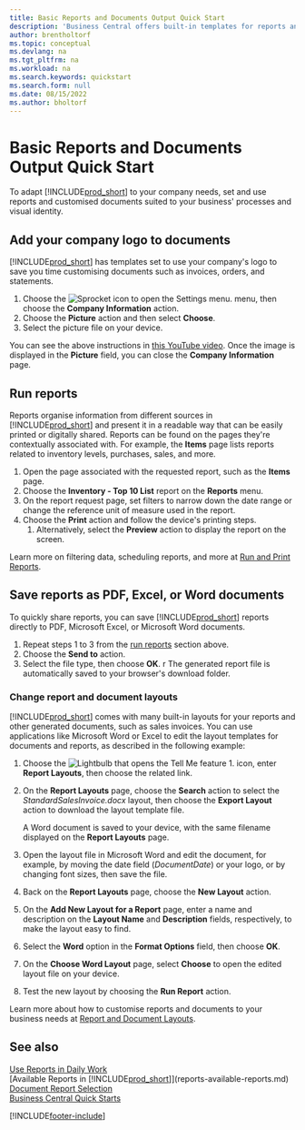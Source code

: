 ```yaml
---
title: Basic Reports and Documents Output Quick Start
description: 'Business Central offers built-in templates for reports and documents, with many customisation options to adapt them to your company''s needs.'
author: brentholtorf
ms.topic: conceptual
ms.devlang: na
ms.tgt_pltfrm: na
ms.workload: na
ms.search.keywords: quickstart
ms.search.form: null
ms.date: 08/15/2022
ms.author: bholtorf
---
```


# Basic Reports and Documents Output Quick Start

To adapt [!INCLUDE[prod_short](includes/prod_short.md)] to your company needs, set and use reports and customised documents suited to your business' processes and visual identity.

## Add your company logo to documents

[!INCLUDE[prod_short](includes/prod_short.md)] has templates set to use your company's logo to save you time customising documents such as invoices, orders, and statements.

1. Choose the ![Sprocket icon to open the Settings menu.](media/ui-experience/settings_icon_small.png) menu, then choose the **Company Information** action.
2. Choose the **Picture** action and then select **Choose**.
3. Select the picture file on your device.

You can see the above instructions in [this YouTube video](https://www.youtube.com/watch?v=AatXbKF1NGg). Once the image is displayed in the **Picture** field, you can close the **Company Information** page.

## Run reports

Reports organise information from different sources in [!INCLUDE[prod_short](includes/prod_short.md)] and present it in a readable way that can be easily printed or digitally shared. Reports can be found on the pages they're contextually associated with. For example, the **Items** page lists reports related to inventory levels, purchases, sales, and more.

1. Open the page associated with the requested report, such as the **Items** page.
2. Choose the **Inventory - Top 10 List** report on the **Reports** menu.
3. On the report request page, set filters to narrow down the date range or change the reference unit of measure used in the report.
4. Choose the **Print** action and follow the device's printing steps.
    1. Alternatively, select the **Preview** action to display the report on the screen.

Learn more on filtering data, scheduling reports, and more at [Run and Print Reports](ui-work-report.md).

## Save reports as PDF, Excel, or Word documents

To quickly share reports, you can save [!INCLUDE[prod_short](includes/prod_short.md)] reports directly to PDF, Microsoft Excel, or Microsoft Word documents.

1. Repeat steps 1 to 3 from the [run reports](#run-reports) section above.
2. Choose the **Send to** action.
3. Select the file type, then choose **OK**.
r The generated report file is automatically saved to your browser's download folder.

### Change report and document layouts

[!INCLUDE[prod_short](includes/prod_short.md)] comes with many built-in layouts for your reports and other generated documents, such as sales invoices. You can use applications like Microsoft Word or Excel to edit the layout templates for documents and reports, as described in the following example:

1. Choose the ![Lightbulb that opens the Tell Me feature 1.](media/ui-search/search_small.png "Tell me what you want to do") icon, enter **Report Layouts**, then choose the related link.
2. On the **Report Layouts** page, choose the **Search** action to select the *StandardSalesInvoice.docx* layout, then choose the **Export Layout** action to download the layout template file.

    A Word document is saved to your device, with the same filename displayed on the **Report Layouts** page.
3. Open the layout file in Microsoft Word and edit the document, for example, by moving the date field (*DocumentDate*) or your logo, or by changing font sizes, then save the file.
4. Back on the **Report Layouts** page, choose the **New Layout** action.
5. On the **Add New Layout for a Report** page, enter a name and description on the **Layout Name** and **Description** fields, respectively, to make the layout easy to find.
6. Select the **Word** option in the **Format Options** field, then choose **OK**.
7. On the **Choose Word Layout** page, select **Choose** to open the edited layout file on your device.
8. Test the new layout by choosing the **Run Report** action.

Learn more about how to customise reports and documents to your business needs at [Report and Document Layouts](ui-manage-report-layouts.md).

## See also

[Use Reports in Daily Work](reports-use-reports.md)  
[Available Reports in [!INCLUDE[prod_short](includes/prod_short.md)]](reports-available-reports.md)  
[Document Report Selection](across-report-selections.md)  
[Business Central Quick Starts](quick-start-business-central.md)  

[!INCLUDE[footer-include](includes/footer-banner.md)]
